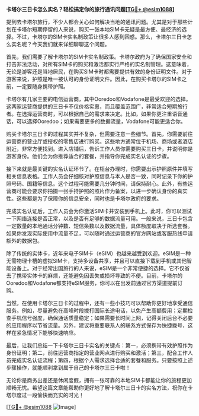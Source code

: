 **卡塔尔三日卡怎么实名？轻松搞定你的旅行通讯问题[[TG💪+ @esim1088](https://t.me/s/esim1088)]**

提到去卡塔尔旅行，不少人都会关心如何解决当地的通讯问题。尤其是对于那些计划在卡塔尔短期停留的人来说，购买一张本地SIM卡无疑是最方便、最经济的选择。不过，卡塔尔的SIM卡实名制政策让很多人感到困惑。那么，卡塔尔三日卡怎么实名呢？今天我们就来详细聊聊这个问题。

首先，我们需要了解卡塔尔的SIM卡实名制政策。卡塔尔政府为了确保国家安全和打击非法活动，对所有SIM卡的购买和激活都实行严格的实名制管理。这意味着，无论是游客还是当地居民，在购买SIM卡时都需要提供有效的身份证明文件。对于游客来说，护照是唯一被认可的身份证明文件。因此，在购买卡塔尔的SIM卡之前，一定要随身携带护照。

卡塔尔有几家主要的电信运营商，其中Ooredoo和Vodafone是最受欢迎的选择。这两家运营商提供的三日卡不仅价格实惠，而且覆盖范围广，非常适合短期旅行者。在选择运营商时，可以根据自己的需求来决定。比如，如果你更注重语音通话，可以选择Ooredoo；如果需要更多的数据流量，Vodafone可能更适合你。

购买卡塔尔三日卡的过程其实并不复杂，但需要注意一些细节。首先，你需要前往运营商的营业厅或授权的零售店进行购买。这些地方通常位于机场、商场或者酒店附近，非常方便找到。进入店铺后，告诉工作人员你需要购买三日卡，并说明你是游客身份。他们会为你推荐适合的套餐，并指导你完成实名认证的步骤。

接下来就是最关键的实名认证环节了。在柜台办理时，你需要出示护照原件并填写相关信息表格。工作人员会仔细核对护照信息与本人是否一致，同时记录下你的护照号码、国籍等信息。这个过程可能需要几分钟时间，请保持耐心。此外，有些运营商可能会要求你拍摄一张手持护照的照片作为备案，以进一步确认身份的真实性。这些都是为了保障你的信息安全，同时也是卡塔尔政府的要求。

完成实名认证后，工作人员会为你激活SIM卡并安装到手机上。此时，你可以测试一下网络连接是否正常，以及是否有足够的数据流量可用。一般来说，三日卡包含一定数量的本地通话分钟数、短信条数以及数据流量，具体额度取决于所选套餐。如果你发现实际使用中流量不足，可以随时通过运营商的官方网站或客服热线申请额外的数据包。

除了传统的实体卡，近年来电子SIM卡（eSIM）也越来越受到欢迎。eSIM是一种无需物理卡槽的虚拟SIM卡，支持多设备共享，并且可以直接下载到手机或其他智能设备上。对于经常出国旅行的人来说，eSIM是一个非常便捷的选择。它不仅省去了携带实体卡的麻烦，还能避免因丢失或损坏导致的不便。目前，卡塔尔的Ooredoo和Vodafone都支持eSIM服务，你可以在出发前通过官方渠道提前订购。

当然，在使用卡塔尔三日卡的过程中，还有一些小技巧可以帮助你更好地享受通信服务。例如，尽量避免在高峰时段拨打国际长途电话，以免产生高额费用；定期检查手机信号强度，确保通话质量稳定；如果需要长时间上网，记得关闭后台不必要的应用程序以节省流量。另外，建议将重要联系人的联系方式保存为快捷拨号，这样在紧急情况下能够快速响应。

最后，让我们总结一下卡塔尔三日卡实名的关键点：第一，必须携带有效护照作为身份证明；第二，前往运营商指定的营业网点进行购买和激活；第三，配合工作人员完成实名认证流程；第四，根据个人需求选择合适的套餐和服务。只要按照上述步骤操作，就能顺利拿到属于自己的卡塔尔三日卡啦！

无论你是商务出差还是休闲度假，拥有一张可靠的本地SIM卡都能让你的旅程更加顺畅无忧。希望这篇文章能帮助你更好地了解卡塔尔三日卡的实名方法，祝你在卡塔尔度过一段愉快而充实的时光！

[[TG💪+ @esim1088](https://t.me/s/esim1088) ![Image](https://i.postimg.cc/4NQfJmqS/Snipaste-2025-05-13-00-14-12.png)]